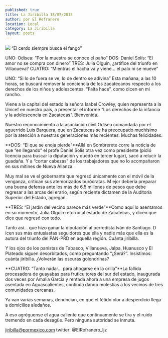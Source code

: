 ```yaml
---
published: true
title: La Jiribilla 18/07/2013
author: por El Refranero
location: Local
category: La Jiribilla
layout: posts
---
```


![](http://i.imgur.com/bCMz5GOm.jpg)
“El cerdo siempre busca el fango”

UNO: Odisea: “Por la muestra se conoce el paño” 
DOS: Daniel Solís: “El amor no se compra con dinero” 
TRES: Julia Olguín, ¿artífice del triunfo en Villanueva? 
CUATRO: “Mientras el hacha va y viene… el palo ni se mueve”

UNO: “Si lo de fuera se ve, lo de dentro se adivina”
Esta mañana, a las 10 horas, se buscará remover la conciencia de los zacatecanos respecto a los derechos de los niños y adolescentes.
“Falta hace”, como dicen en mi rancho.

Viene a la capital del estado la señora Isabel Crowley, quien representa a la Unicef en nuestro país, a presentar el informe “Los derechos de la infancia y la adolescencia en Zacatecas”.
Bienvenida.

Nuestro reconocimiento a la asociación civil Odisea comandada por el aguerrido Luis Barquera, que en Zacatecas se ha preocupado muchísimo por la atención a nuestras generaciones más recientes.
Muchas felicidades.

**DOS: “El que se enoja pierde”**Allá en Sombrerete corre la noticia de que “en llegando” el profe Daniel Solís otra vez como presidente (pidió licencia para buscar la diputación y quedó en tercer lugar), sacó a relucir la guadaña.
Y a “cortar cabezas” de los trabajadores que no lo acompañaron en sus mítines de Nueva Alianza.

Muy mal se ve el gobernante que regresó únicamente con el móvil de la venganza, critican sus atemorizados burócratas.
M
ejor debería preparar una buena defensa ante los más de 6.5 millones de pesos que debe regresar a las arcas del erario, según reciente dictamen de la Auditoría Superior del Estado, agregan.

**TRES: “El jardín del vecino parece más verde”**Como aquí lo asentamos en su momento, Julia Olguín retornó al estado de Zacatecas, y dicen que dice que regresó con todo.

Tanto así… que hizo ganar la diputación al perredista Iván de Santiago.
D
icen sus más entusiastas seguidores que ella y nadie más que ella es la autora del triunfo del PAN-PRD en aquella región.
Cuánta jiribilla.

Y los ojos de los panistas de Tabasco, Villanueva, Jalpa, Huanusco y El Plateado siguen desorbitados, como preguntando “¿Será?”.
Insistimos: cuánta jiribilla.
¿Volverán las oscuras golondrinas?

**CUATRO: “Tanto nadar… para ahogarse en la orilla”**La fallida procesadora de guayabas para fruticultores del sur del estado, inaugurada dos veces por Amalia García y rentada ahora a una empresa de jugos asentada en Aguascalientes, continúa dando molestias a los vecinos de tres comunidades cercanas.

Ya van varias semanas, denuncian, en que el fétido olor a desperdicio llega a domicilios aledaños.

A eso agréguense el agua caliente que continuamente se tira y el ruido tremendo en cada desagüe.
Pero ninguna autoridad se inmuta.

jiribilla@pormexico.com
twitter: @ElRefranero_ljz
